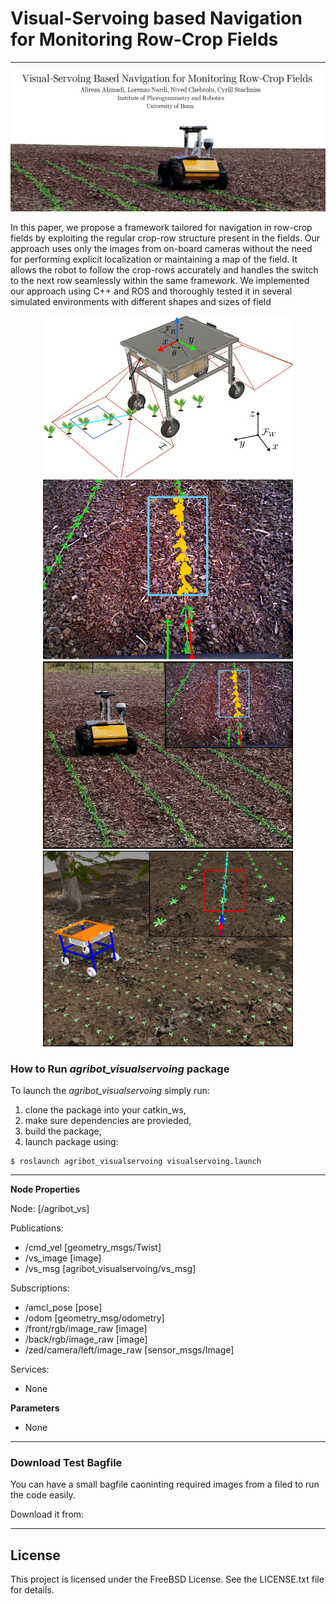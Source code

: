 # Visual-Servoing based Navigation for Monitoring Row-Crop Fields
---
<div align="center">
	<img src="/img/agribot_vsPoster.png" alt="visualservoing" width="700" title="visualservoing"/>
</div>

In this paper, we propose a framework tailored for
navigation in row-crop fields by exploiting the regular crop-row structure present
in the fields. Our approach uses only the images from on-board cameras without
the need for performing explicit localization or maintaining a map of the field.
It allows the robot to follow the crop-rows accurately and handles the switch to
the next row seamlessly within the same framework. We implemented our approach
using C++ and ROS and thoroughly tested it in several simulated environments with different
shapes and sizes of field

<div align="center">
	<img src="/img/vs_graph.png" alt="visualservoing" width="400" title="visualservoing"/>
</div>

<div align="center">
	<img src="/img/vs_em.png" alt="visualservoing" width="400" title="visualservoing"/>
</div>

<div align="center">
	<img src="/img/motivation.png" alt="visualservoing" width="400" title="visualservoing"/>
</div>

<div align="center">
	<img src="/img/motivation_old.png" alt="visualservoing" width="400" title="visualservoing"/>
</div>

### How to Run *agribot_visualservoing* package
To launch the *agribot_visualservoing* simply run:
1. clone the package into your catkin_ws,
2. make sure dependencies are provieded,
3. build the package,
3. launch package using:
```
$ roslaunch agribot_visualservoing visualservoing.launch
```
---
**Node Properties**

Node: [/agribot_vs]

Publications: 
 * /cmd_vel [geometry_msgs/Twist]
 * /vs_image [image]
 * /vs_msg [agribot_visualservoing/vs_msg]

Subscriptions: 
 * /amcl_pose [pose]
 * /odom [geometry_msg/odometry]
 * /front/rgb/image_raw [image]
 * /back/rgb/image_raw [image]
 * /zed/camera/left/image_raw [sensor_msgs/Image]

Services: 
 * None

**Parameters**
 * None

--- 


### Download Test Bagfile

You can have a small bagfile caoninting required images from a filed to run the code easily.

Download it from:

---
## License

This project is licensed under the FreeBSD License. See the LICENSE.txt file for details.
